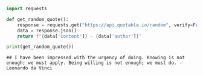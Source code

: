 ``` python
import requests

def get_random_quote():
    response = requests.get("https://api.quotable.io/random", verify=False)
    data = response.json()
    return f"{data['content']} - {data['author']}"

print(get_random_quote())
```

    ## I have been impressed with the urgency of doing. Knowing is not enough; we must apply. Being willing is not enough; we must do. - Leonardo da Vinci
